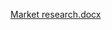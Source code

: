 [Market research.docx](https://github.com/ayush-chakraborty13/CONSUMER-CREDIT-WORTHINESS-ANALYSIS/files/11666701/Market.research.docx)
